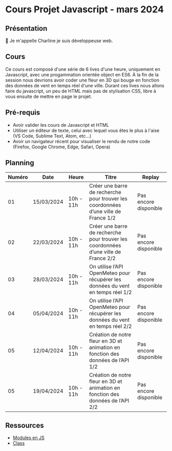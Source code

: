 # Cours Projet Javascript - mars 2024

## Présentation

👋 Je m'appelle Charline je suis développeuse web.

## Cours

Ce cours est composé d'une série de 6 lives d'une heure, uniquement en Javascript, avec une progammation orientée object en ES6.
À la fin de la session nous devrions avoir coder une fleur en 3D qui bouge en fonction des données de vent en temps réel d'une ville.
Durant ces lives nous allons faire du javascript, un peu de HTML mais pas de stylisation CSS, libre à vous ensuite de mettre en page le projet.

## Pré-requis

- Avoir valider les cours de Javascript et HTML
- Utiliser un éditeur de texte, celui avec lequel vous êtes le plus à l'aise (VS Code, Sublime Text, Atom, etc...)
- Avoir un navigateur récent pour visualiser le rendu de notre code (Firefox, Google Chrome, Edge, Safari, Opera)

## Planning

| Numéro | Date       | Heure     | Titre                                                                               | Replay                |
| ------ | ---------- | --------- | ----------------------------------------------------------------------------------- | --------------------- |
| 01     | 15/03/2024 | 10h - 11h | Créer une barre de recherche pour trouver les coordonnées d’une ville de France 1/2 | Pas encore disponible |
| 02     | 22/03/2024 | 10h - 11h | Créer une barre de recherche pour trouver les coordonnées d’une ville de France 2/2 | Pas encore disponible |
| 03     | 28/03/2024 | 10h - 11h | On utilise l’API OpenMeteo pour récupérer les données du vent en temps réel 1/2     | Pas encore disponible |
| 04     | 05/04/2024 | 10h - 11h | On utilise l’API OpenMeteo pour récupérer les données du vent en temps réel 2/2     | Pas encore disponible |
| 05     | 12/04/2024 | 10h - 11h | Création de notre fleur en 3D et animation en fonction des données de l’API 1/2     | Pas encore disponible |
| 05     | 19/04/2024 | 10h - 11h | Création de notre fleur en 3D et animation en fonction des données de l’API 2/2     | Pas encore disponible |

## Ressources

- [Modules en JS](https://developer.mozilla.org/fr/docs/Web/JavaScript/Guide/Modules)
- [Class](https://developer.mozilla.org/fr/docs/Web/JavaScript/Reference/Statements/class)
